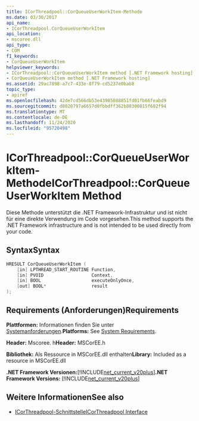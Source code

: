 ```yaml
---
title: ICorThreadpool::CorQueueUserWorkItem-Methode
ms.date: 03/30/2017
api_name:
- ICorThreadpool.CorQueueUserWorkItem
api_location:
- mscoree.dll
api_type:
- COM
f1_keywords:
- CorQueueUserWorkItem
helpviewer_keywords:
- ICorThreadpool::CorQueueUserWorkItem method [.NET Framework hosting]
- CorQueueUserWorkItem method [.NET Framework hosting]
ms.assetid: 29ac7898-a7c7-433e-8f79-cd5237e0bab8
topic_type:
- apiref
ms.openlocfilehash: 42de7cd566db53e43985088851fd01fb66feabd9
ms.sourcegitcommit: d8020797a6657d0fbbdff362b80300815f682f94
ms.translationtype: MT
ms.contentlocale: de-DE
ms.lasthandoff: 11/24/2020
ms.locfileid: "95720498"
---
```

# <a name="icorthreadpoolcorqueueuserworkitem-method"></a><span data-ttu-id="ed7f8-102">ICorThreadpool::CorQueueUserWorkItem-Methode</span><span class="sxs-lookup"><span data-stu-id="ed7f8-102">ICorThreadpool::CorQueueUserWorkItem Method</span></span>

<span data-ttu-id="ed7f8-103">Diese Methode unterstützt die .NET Framework-Infrastruktur und ist nicht für eine direkte Verwendung im Code vorgesehen.</span><span class="sxs-lookup"><span data-stu-id="ed7f8-103">This method supports the .NET Framework infrastructure and is not intended to be used directly from your code.</span></span>  
  
## <a name="syntax"></a><span data-ttu-id="ed7f8-104">Syntax</span><span class="sxs-lookup"><span data-stu-id="ed7f8-104">Syntax</span></span>  
  
```cpp  
HRESULT CorQueueUserWorkItem (  
    [in] LPTHREAD_START_ROUTINE Function,  
    [in] PVOID                  Context,  
    [in] BOOL                   executeOnlyOnce,  
    [out] BOOL*                 result  
);  
```  
  
## <a name="requirements"></a><span data-ttu-id="ed7f8-105">Requirements (Anforderungen)</span><span class="sxs-lookup"><span data-stu-id="ed7f8-105">Requirements</span></span>  

 <span data-ttu-id="ed7f8-106">**Plattformen:** Informationen finden Sie unter [Systemanforderungen](../../get-started/system-requirements.md).</span><span class="sxs-lookup"><span data-stu-id="ed7f8-106">**Platforms:** See [System Requirements](../../get-started/system-requirements.md).</span></span>  
  
 <span data-ttu-id="ed7f8-107">**Header:** Mscoree. h</span><span class="sxs-lookup"><span data-stu-id="ed7f8-107">**Header:** MSCorEE.h</span></span>  
  
 <span data-ttu-id="ed7f8-108">**Bibliothek:** Als Ressource in MSCorEE.dll enthalten</span><span class="sxs-lookup"><span data-stu-id="ed7f8-108">**Library:** Included as a resource in MSCorEE.dll</span></span>  
  
 <span data-ttu-id="ed7f8-109">**.NET Framework Versionen:**[!INCLUDE[net_current_v20plus](../../../../includes/net-current-v20plus-md.md)]</span><span class="sxs-lookup"><span data-stu-id="ed7f8-109">**.NET Framework Versions:** [!INCLUDE[net_current_v20plus](../../../../includes/net-current-v20plus-md.md)]</span></span>  
  
## <a name="see-also"></a><span data-ttu-id="ed7f8-110">Weitere Informationen</span><span class="sxs-lookup"><span data-stu-id="ed7f8-110">See also</span></span>

- [<span data-ttu-id="ed7f8-111">ICorThreadpool-Schnittstelle</span><span class="sxs-lookup"><span data-stu-id="ed7f8-111">ICorThreadpool Interface</span></span>](icorthreadpool-interface.md)
